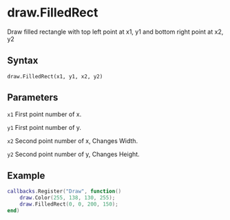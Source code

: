 # draw.FilledRect
Draw filled rectangle with top left point at x1, y1 and bottom right point at x2, y2

## Syntax
```
draw.FilledRect(x1, y1, x2, y2)
```

## Parameters
```x1``` First point number of x.

```y1``` First point number of y.

```x2``` Second point number of x, Changes Width.

```y2``` Second point number of y, Changes Height.

## Example
```lua
callbacks.Register("Draw", function()
	draw.Color(255, 138, 130, 255);
	draw.FilledRect(0, 0, 200, 150);
end)
```